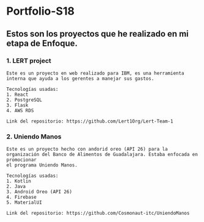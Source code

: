 # Portfolio-S18
## Estos son los proyectos que he realizado en mi etapa de Enfoque.

### 1. LERT project
    Este es un proyecto en web realizado para IBM, es una herramienta interna que ayuda a los gerentes a manejar sus gastos.
    
    Tecnologías usadas:
    1. React
    2. PostgreSQL
    3. Flask
    4. AWS RDS
    
    Link del repositorio: https://github.com/Lert1Org/Lert-Team-1
    
### 2. Uniendo Manos 
    Este es un proyecto hecho con andorid oreo (API 26) para la organización del Banco de Alimentos de Guadalajara. Estaba enfocada en promocionar
    el programa Uniendo Manos.
    
    Tecnologías usadas:
    1. Kotlin
    2. Java
    3. Android Oreo (API 26)
    4. Firebase
    5. MaterialUI
    
    Link del repositorio: https://github.com/Cosmonaut-itc/UniendoManos

